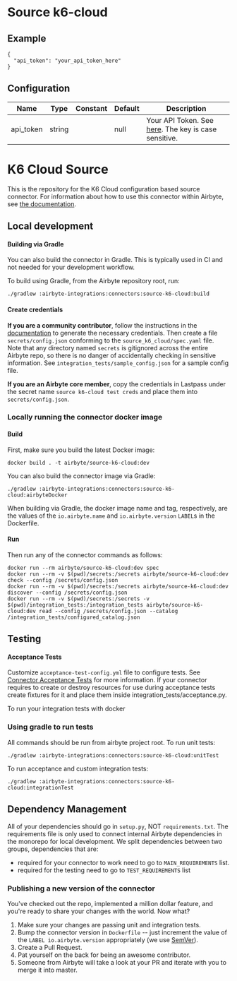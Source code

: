 # Source k6-cloud

## Example
```
{
  "api_token": "your_api_token_here"
}
```

## Configuration
| Name | Type | Constant | Default | Description |
| --- | --- | --- | --- | --- |
|api_token|string||null|Your API Token. See <a href="https://k6.io/docs/cloud/integrations/token/">here</a>. The key is case sensitive.|

# K6 Cloud Source

This is the repository for the K6 Cloud configuration based source connector.
For information about how to use this connector within Airbyte, see [the documentation](https://docs.airbyte.io/integrations/sources/k6-cloud).

## Local development

#### Building via Gradle
You can also build the connector in Gradle. This is typically used in CI and not needed for your development workflow.

To build using Gradle, from the Airbyte repository root, run:
```
./gradlew :airbyte-integrations:connectors:source-k6-cloud:build
```

#### Create credentials
**If you are a community contributor**, follow the instructions in the [documentation](https://docs.airbyte.io/integrations/sources/k6-cloud)
to generate the necessary credentials. Then create a file `secrets/config.json` conforming to the `source_k6_cloud/spec.yaml` file.
Note that any directory named `secrets` is gitignored across the entire Airbyte repo, so there is no danger of accidentally checking in sensitive information.
See `integration_tests/sample_config.json` for a sample config file.

**If you are an Airbyte core member**, copy the credentials in Lastpass under the secret name `source k6-cloud test creds`
and place them into `secrets/config.json`.

### Locally running the connector docker image

#### Build
First, make sure you build the latest Docker image:
```
docker build . -t airbyte/source-k6-cloud:dev
```

You can also build the connector image via Gradle:
```
./gradlew :airbyte-integrations:connectors:source-k6-cloud:airbyteDocker
```
When building via Gradle, the docker image name and tag, respectively, are the values of the `io.airbyte.name` and `io.airbyte.version` `LABEL`s in
the Dockerfile.

#### Run
Then run any of the connector commands as follows:
```
docker run --rm airbyte/source-k6-cloud:dev spec
docker run --rm -v $(pwd)/secrets:/secrets airbyte/source-k6-cloud:dev check --config /secrets/config.json
docker run --rm -v $(pwd)/secrets:/secrets airbyte/source-k6-cloud:dev discover --config /secrets/config.json
docker run --rm -v $(pwd)/secrets:/secrets -v $(pwd)/integration_tests:/integration_tests airbyte/source-k6-cloud:dev read --config /secrets/config.json --catalog /integration_tests/configured_catalog.json
```
## Testing

#### Acceptance Tests
Customize `acceptance-test-config.yml` file to configure tests. See [Connector Acceptance Tests](https://docs.airbyte.io/connector-development/testing-connectors/connector-acceptance-tests-reference) for more information.
If your connector requires to create or destroy resources for use during acceptance tests create fixtures for it and place them inside integration_tests/acceptance.py.

To run your integration tests with docker

### Using gradle to run tests
All commands should be run from airbyte project root.
To run unit tests:
```
./gradlew :airbyte-integrations:connectors:source-k6-cloud:unitTest
```
To run acceptance and custom integration tests:
```
./gradlew :airbyte-integrations:connectors:source-k6-cloud:integrationTest
```

## Dependency Management
All of your dependencies should go in `setup.py`, NOT `requirements.txt`. The requirements file is only used to connect internal Airbyte dependencies in the monorepo for local development.
We split dependencies between two groups, dependencies that are:
* required for your connector to work need to go to `MAIN_REQUIREMENTS` list.
* required for the testing need to go to `TEST_REQUIREMENTS` list

### Publishing a new version of the connector
You've checked out the repo, implemented a million dollar feature, and you're ready to share your changes with the world. Now what?
1. Make sure your changes are passing unit and integration tests.
1. Bump the connector version in `Dockerfile` -- just increment the value of the `LABEL io.airbyte.version` appropriately (we use [SemVer](https://semver.org/)).
1. Create a Pull Request.
1. Pat yourself on the back for being an awesome contributor.
1. Someone from Airbyte will take a look at your PR and iterate with you to merge it into master.
